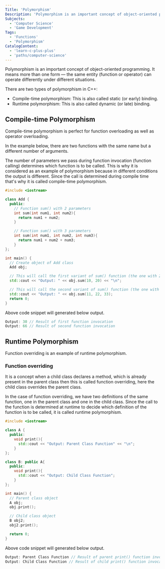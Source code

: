 ```yaml
---
Title: 'Polymorphism'
Description: 'Polymorphism is an important concept of object-oriented programming. It means more than one form — the same entity (function or operator) can behave differently in different scenarios.'
Subjects:
  - 'Computer Science'
  - 'Game Development'
Tags:
  - 'Functions'
  - 'Polymorphism'
CatalogContent:
  - 'learn-c-plus-plus'
  - 'paths/computer-science'
---
```


Polymorphism is an important concept of object-oriented programming. It means more than one form — the same entity (function or operator) can operate differently under different situations.

There are two types of polymorphism in C++:

- Compile-time polymorphism: This is also called static (or early) binding.
- Runtime polymorphism: This is also called dynamic (or late) binding.

## Compile-time Polymorphism

Compile-time polymorphism is perfect for function overloading as well as operator overloading.

In the example below, there are two functions with the same name but a different number of arguments.

The number of parameters we pass during function invocation (function calling) determines which function is to be called. This is why it is considered as an example of polymorphism because in different conditions the output is different. Since the call is determined during compile time that's why it is called compile-time polymorphism.

```cpp
#include <iostream>

class Add {
  public:
    // Function sum() with 2 parameters
    int sum(int num1, int num2){
      return num1 + num2;
    }

    // Function sum() with 3 parameters
    int sum(int num1, int num2, int num3){
      return num1 + num2 + num3;
    }
};

int main() {
  // Create object of Add class
  Add obj;

  // This will call the first variant of sum() function (the one with 2 parameters)
  std::cout << "Output: " << obj.sum(10, 20) << "\n";

  // This will call the second variant of sum() function (the one with 3 parameters)
  std::cout << "Output: " << obj.sum(11, 22, 33);
  return 0;
}
```

Above code snippet will generated below output.

```cpp
Output: 30 // Result of first function invocation
Output: 66 // Result of second function invocation
```

## Runtime Polymorphism

Function overriding is an example of runtime polymorphism.

### Function overriding

It is a concept when a child class declares a method, which is already present in the parent class then this is called function overriding, here the child class overrides the parent class.

In the case of function overriding, we have two definitions of the same function, one in the parent class and one in the child class. Since the call to the function is determined at runtime to decide which definition of the function is to be called, it is called runtime polymorphism.

```cpp
#include <iostream>

class A {
  public:
    void print(){
      std::cout << "Output: Parent Class Function" << "\n";
    }
};

class B: public A{
  public:
    void print(){
      std::cout << "Output: Child Class Function";
    }
};

int main() {
  // Parent class object
  A obj;
  obj.print();

  // Child class object
  B obj2;
  obj2.print();

  return 0;
}
```

Above code snippet will generated below output.

```cpp
Output: Parent Class Function // Result of parent print() function invocation
Output: Child Class Function // Result of child print() function invocation
```
